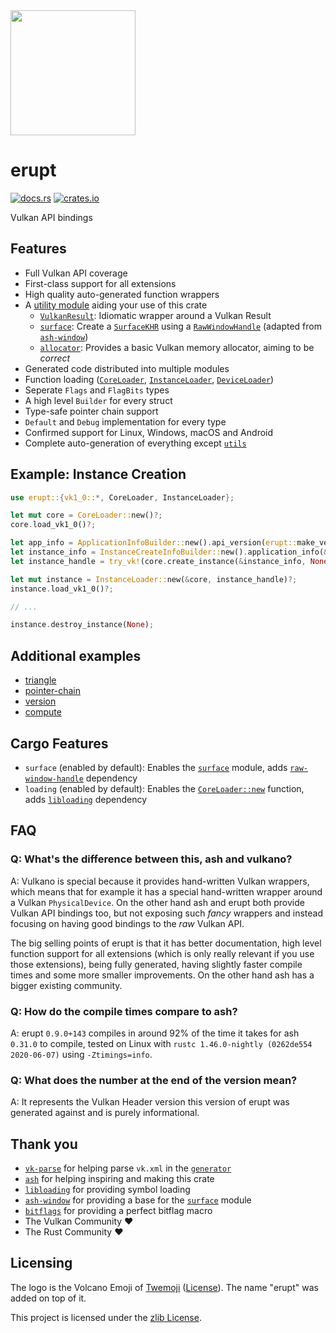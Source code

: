 <img src="https://gitlab.com/Friz64/erupt/-/raw/master/logo.png" height=200>

# erupt
[![docs.rs](https://docs.rs/erupt/badge.svg)](https://docs.rs/erupt)
[![crates.io](https://img.shields.io/crates/v/erupt.svg)](https://crates.io/crates/erupt)

Vulkan API bindings

## Features
- Full Vulkan API coverage
- First-class support for all extensions
- High quality auto-generated function wrappers
- A [utility module] aiding your use of this crate
  - [`VulkanResult`]: Idiomatic wrapper around a Vulkan Result
  - [`surface`]: Create a [`SurfaceKHR`] using a [`RawWindowHandle`] (adapted from [`ash-window`])
  - [`allocator`]: Provides a basic Vulkan memory allocator, aiming to be *correct*
- Generated code distributed into multiple modules
- Function loading ([`CoreLoader`], [`InstanceLoader`], [`DeviceLoader`])
- Seperate `Flags` and `FlagBits` types
- A high level `Builder` for every struct
- Type-safe pointer chain support
- `Default` and `Debug` implementation for every type
- Confirmed support for Linux, Windows, macOS and Android
- Complete auto-generation of everything except [`utils`]

## Example: Instance Creation
```rust ignore
use erupt::{vk1_0::*, CoreLoader, InstanceLoader};

let mut core = CoreLoader::new()?;
core.load_vk1_0()?;

let app_info = ApplicationInfoBuilder::new().api_version(erupt::make_version(1, 0, 0));
let instance_info = InstanceCreateInfoBuilder::new().application_info(&app_info);
let instance_handle = try_vk!(core.create_instance(&instance_info, None, None));

let mut instance = InstanceLoader::new(&core, instance_handle)?;
instance.load_vk1_0()?;

// ...

instance.destroy_instance(None);
```

## Additional examples
- [triangle](https://gitlab.com/Friz64/erupt/-/blob/master/erupt_examples/src/bin/triangle.rs)
- [pointer-chain](https://gitlab.com/Friz64/erupt/-/blob/master/erupt_examples/src/bin/pointer_chain.rs)
- [version](https://gitlab.com/Friz64/erupt/-/blob/master/erupt_examples/src/bin/version.rs)
- [compute](https://gitlab.com/Friz64/erupt/-/blob/master/erupt_examples/src/bin/compute.rs)

## Cargo Features
- `surface` (enabled by default): Enables the [`surface`] module, adds [`raw-window-handle`] dependency
- `loading` (enabled by default): Enables the [`CoreLoader::new`] function, adds [`libloading`] dependency

## FAQ
### Q: What's the difference between this, ash and vulkano?
A: Vulkano is special because it provides hand-written Vulkan wrappers, which means that for example
it has a special hand-written wrapper around a Vulkan `PhysicalDevice`. On the other hand ash and
erupt both provide Vulkan API bindings too, but not exposing such *fancy* wrappers and instead
focusing on having good bindings to the *raw* Vulkan API.

The big selling points of erupt is that it has better documentation, high level function support for
all extensions (which is only really relevant if you use those extensions), being fully generated,
having slightly faster compile times and some more smaller improvements. On the other hand ash has a
bigger existing community.

### Q: How do the compile times compare to ash?
A: erupt `0.9.0+143` compiles in around 92% of the time it takes for ash `0.31.0` to compile, tested
on Linux with `rustc 1.46.0-nightly (0262de554 2020-06-07)` using `-Ztimings=info`.

### Q: What does the number at the end of the version mean?
A: It represents the Vulkan Header version this version of erupt was generated against and is purely
informational.

## Thank you
- [`vk-parse`](https://crates.io/crates/vk-parse) for helping parse `vk.xml` in the [`generator`](https://gitlab.com/Friz64/erupt/-/tree/master/generator)
- [`ash`](https://crates.io/crates/ash) for helping inspiring and making this crate
- [`libloading`](https://crates.io/crates/libloading) for providing symbol loading
- [`ash-window`](https://crates.io/crates/ash-window) for providing a base for the [`surface`] module
- [`bitflags`](https://crates.io/crates/bitflags) for providing a perfect bitflag macro
- The Vulkan Community ❤️
- The Rust Community ❤️

## Licensing

The logo is the Volcano Emoji of [Twemoji](https://twemoji.twitter.com/) ([License](https://creativecommons.org/licenses/by/4.0/)). The name "erupt" was added on top of it.

This project is licensed under the [zlib License](https://gitlab.com/Friz64/erupt/-/blob/master/LICENSE).

[utility module]: https://docs.rs/erupt/*/erupt/utils/index.html
[`VulkanResult`]: https://docs.rs/erupt/*/erupt/utils/struct.VulkanResult.html
[`surface`]: https://docs.rs/erupt/*/erupt/utils/surface/index.html
[`SurfaceKHR`]: https://docs.rs/erupt/*/erupt/extensions/khr_surface/struct.SurfaceKHR.html
[`allocator`]: https://docs.rs/erupt/*/erupt/utils/allocator/index.html
[`RawWindowHandle`]: https://docs.rs/raw-window-handle/*/raw_window_handle/enum.RawWindowHandle.html
[`libloading`]: https://crates.io/crates/libloading
[`raw-window-handle`]: https://crates.io/crates/raw-window-handle
[`ash-window`]: https://crates.io/crates/ash-window
[`CoreLoader`]: https://docs.rs/erupt/*/erupt/struct.CoreLoader.html
[`CoreLoader::new`]: https://docs.rs/erupt/*/erupt/struct.CoreLoader.html#method.new
[`InstanceLoader`]: https://docs.rs/erupt/*/erupt/struct.CoreLoader.html
[`DeviceLoader`]: https://docs.rs/erupt/*/erupt/struct.CoreLoader.html
[`utils`]: https://docs.rs/erupt/*/erupt/utils/index.html
